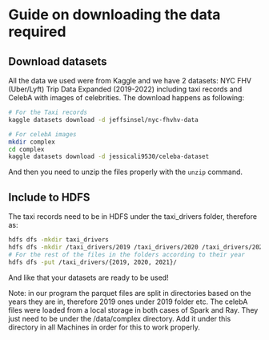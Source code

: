 # Guide on downloading the data required

## Download datasets
All the data we used were from Kaggle and we have 2 datasets: NYC FHV (Uber/Lyft) Trip Data Expanded (2019-2022) including taxi records and CelebA with images of celebrities. The download happens as following:
```bash
# For the Taxi records
kaggle datasets download -d jeffsinsel/nyc-fhvhv-data

# For celebA images
mkdir complex
cd complex
kaggle datasets download -d jessicali9530/celeba-dataset
```

And then you need to unzip the files properly with the `unzip` command.

## Include to HDFS
The taxi records need to be in HDFS under the taxi_drivers folder, therefore as:
```bash
hdfs dfs -mkdir taxi_drivers
hdfs dfs -mkdir /taxi_drivers/2019 /taxi_drivers/2020 /taxi_drivers/2021
# For the rest of the files in the folders according to their year
hdfs dfs -put /taxi_drivers/{2019, 2020, 2021}/
```

And like that your datasets are ready to be used!

Note: in our program the parquet files are split in directories based on the years they are in, therefore 2019 ones under 2019 folder etc. 
The celebA files were loaded from a local storage in both cases of Spark and Ray. They just need to be under the /data/complex directory. Add it under this directory in all Machines in order for this to work properly.
